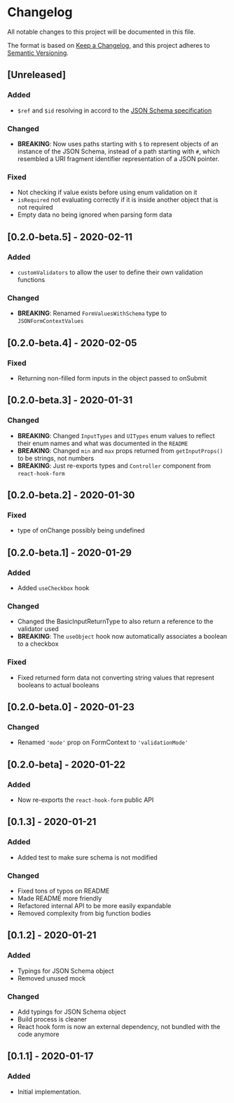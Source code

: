 # Changelog

All notable changes to this project will be documented in this file.

The format is based on [Keep a Changelog](https://keepachangelog.com/en/1.0.0/),
and this project adheres to [Semantic Versioning](https://semver.org/spec/v2.0.0.html).

## [Unreleased]

### Added

- `$ref` and `$id` resolving in accord to the [JSON Schema specification](https://tools.ietf.org/html/draft-wright-json-schema-01)

### Changed

- **BREAKING**: Now uses paths starting with `$` to represent objects of an instance of the JSON Schema, instead of a path starting with `#`, which resembled a URI fragment identifier representation of a JSON pointer.

### Fixed

- Not checking if value exists before using enum validation on it
- `isRequired` not evaluating correctly if it is inside another object that is not required
- Empty data no being ignored when parsing form data

## [0.2.0-beta.5] - 2020-02-11

### Added

- `customValidators` to allow the user to define their own validation functions

### Changed

- **BREAKING**: Renamed `FormValuesWithSchema` type to `JSONFormContextValues`

## [0.2.0-beta.4] - 2020-02-05

### Fixed

- Returning non-filled form inputs in the object passed to onSubmit

## [0.2.0-beta.3] - 2020-01-31

### Changed

- **BREAKING**: Changed `InputTypes` and `UITypes` enum values to reflect their enum names and what was documented in the `README`
- **BREAKING**: Changed `min` and `max` props returned from `getInputProps()` to be strings, not numbers
- **BREAKING**: Just re-exports types and `Controller` component from `react-hook-form`

## [0.2.0-beta.2] - 2020-01-30

### Fixed

- type of onChange possibly being undefined

## [0.2.0-beta.1] - 2020-01-29

### Added

- Added `useCheckbox` hook

### Changed

- Changed the BasicInputReturnType to also return a reference to the validator used
- **BREAKING**: The `useObject` hook now automatically associates a boolean to a checkbox

### Fixed

- Fixed returned form data not converting string values that represent booleans to actual booleans

## [0.2.0-beta.0] - 2020-01-23

### Changed

- Renamed `'mode'` prop on FormContext to `'validationMode'`

## [0.2.0-beta] - 2020-01-22

### Added

- Now re-exports the `react-hook-form` public API

## [0.1.3] - 2020-01-21

### Added

- Added test to make sure schema is not modified

### Changed

- Fixed tons of typos on README
- Made README more friendly
- Refactored internal API to be more easily expandable
- Removed complexity from big function bodies

## [0.1.2] - 2020-01-21

### Added

- Typings for JSON Schema object
- Removed unused mock

### Changed

- Add typings for JSON Schema object
- Build process is cleaner
- React hook form is now an external dependency, not bundled with the code anymore

## [0.1.1] - 2020-01-17

### Added

- Initial implementation.
